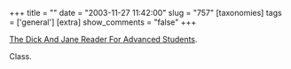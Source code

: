 +++
title = ""
date = "2003-11-27 11:42:00"
slug = "757"
[taxonomies]
tags = ['general']
[extra]
show_comments = "false"
+++

[The Dick And Jane Reader For Advanced Students](http://www.mcsweeneys.net/2003/11/07kennedy.html).

Class.
